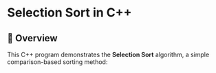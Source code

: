# Selection Sort in C++

## 📌 Overview

This C++ program demonstrates the **Selection Sort** algorithm, a simple comparison-based sorting method:
